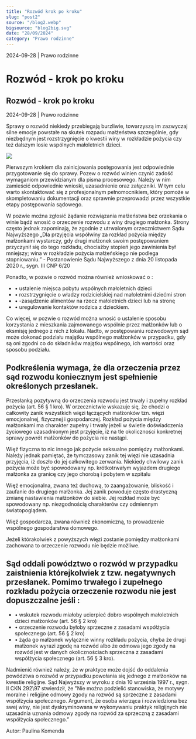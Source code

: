 ```yaml
---
title: "Rozwód krok po kroku"
slug: "post2"
source: "/blog2.webp"
bigsource: "blog2big.svg"
date: "28/09/2024"
category: "Prawo rodzinne"
---
```


<div class="relative bg-[url(/post2.jpg)] bg-cover bg-center bg-no-repeat h-[344px] w-[87vw] max-w-[1440px] object-cover hidden lg:block xl:mx-auto">
  <!-- Overlay div for the darker background -->
  <div class="absolute inset-0 bg-black opacity-30"></div>

  <!-- Content on top of the overlay -->
  <div class="absolute bottom-4 left-4 flex flex-col gap-2">
    <div class="text-sm pt-2 pb-4 text-white">
      <span>2024-09-28</span> | <span>Prawo rodzinne</span>
      <h1 class="text-3xl font-semibold">Rozwód - krok po kroku</h1>
    </div>
  </div>
</div>

<section class="font-sens md:max-w-[700px] md:mx-auto">
<div class="block lg:hidden">
<h1 class=" text-3xl font-semibold">Rozwód - krok po kroku</h1>

<div class="text-sm pt-2 pb-4">
  <span>2024-09-28</span> | <span>Prawo rodzinne</span>
</div>
</div>

<div class="pl-5 border-l-2 border-[#B58C67] lg:mt-8">
<p class="text-xl">
  Sprawy o rozwód niekiedy przebiegają burzliwie, towarzyszą im zazwyczaj silne emocje powstałe na skutek rozpadu małżeństwa szczególnie, gdy niezbędnym jest rozstrzygnięcie o kwestii winy w rozkładzie pożycia czy też dalszym losie wspólnych małoletnich dzieci.
</p>
</div>

<div class="pt-10 lg:hidden">
<img src="/post2.jpg" />
</div>

<div class="pt-10 flex flex-col gap-8 ">
<!-- <h2 class="text-xl font-semibold">Bezprawne uprowadzenie a bezprawne zatrzymanie.</h2> -->
<p>Pierwszym krokiem dla zainicjowania postępowania jest odpowiednie przygotowanie się do sprawy. Pozew o rozwód winien czynić zadość wymaganiom przewidzianym dla pisma procesowego. Należy w nim zamieścić odpowiednie wnioski, uzasadnienie oraz załączniki. W tym celu warto skontaktować się z profesjonalnym pełnomocnikiem, który pomoże w skompletowaniu dokumentacji oraz sprawnie przeprowadzi przez wszystkie etapy postępowania sądowego.</p>
<p>W pozwie można zgłosić żądanie rozwiązania małżeństwa bez orzekania o winie bądź wnosić o orzeczenie rozwodu z winy drugiego małżonka. Strony często jednak zapominają, że zgodnie z utrwalonym orzecznictwem Sądu Najwyższego <span class="italic">„Dla przyjęcia współwiny za rozkład pożycia między małżonkami wystarczy, gdy drugi małżonek swoim postępowaniem przyczynił się do tego rozkładu, chociażby stopień jego zawinienia był mniejszy; wina w rozkładzie pożycia małżeńskiego nie podlega stopniowaniu.”</span> - Postanowienie Sądu Najwyższego z dnia 20 listopada 2020 r., sygn. III CNP 6/20</p>
<p>Ponadto, w pozwie o rozwód można również wnioskować o :</p>
<ul>
<li class="pl-4">&#8226; ustalenie miejsca pobytu wspólnych małoletnich dzieci</li>
<li class="pl-4">&#8226; rozstrzygnięcie o władzy rodzicielskiej nad małoletnimi dziećmi stron</li>
<li class="pl-4">&#8226; -zasądzenie alimentów na rzecz małoletnich dzieci lub na stronę</li>
<li class="pl-4">&#8226; uregulowanie kontaktów rodzica z dzieckiem.</li>
</ul>

<p>Co więcej, w pozwie o rozwód można wnosić o ustalenie sposobu korzystania z mieszkania zajmowanego wspólnie przez małżonków lub o eksmisję jednego z nich z lokalu. Nadto, w postępowaniu rozwodowym sąd może dokonać podziału majątku wspólnego małżonków w przypadku, gdy są oni zgodni co do składników majątku wspólnego, ich wartości oraz sposobu podziału. </p>
</div>

<div class="flex flex-col gap-4 pt-8">
<h2 class="text-xl font-semibold">Podkreślenia wymaga, że dla orzeczenia przez sąd rozwodu koniecznym jest spełnienie określonych przesłanek.</h2>
<p>Przesłanką pozytywną do orzeczenia rozwodu jest trwały i zupełny rozkład pożycia (art. 56 § 1 kro). W orzecznictwie wskazuje się, że chodzi o całkowity zanik wszystkich więzi łączących małżonków tzn. więzi emocjonalnej, fizycznej i gospodarczej. Rozkład pożycia między małżonkami ma charakter zupełny i trwały jeżeli w świetle doświadczenia życiowego uzasadnionym jest przyjęcie, iż na tle okoliczności konkretnej sprawy powrót małżonków do pożycia nie nastąpi.</p>
<p>Więź fizyczna to nic innego jak pożycie seksualne pomiędzy małżonkami. Należy jednak pamiętać, że tymczasowy zanik tej więzi nie uzasadnia przyjęcia, iż doszło do jej całkowitego zerwania.  Niekiedy chwilowy zanik pożycia może być spowodowany np. krótkotrwałym wyjazdem drugiego małżonka za granicę czy jego chorobą i pobytem w szpitalu</p>
<p>Więź emocjonalna, zwana też duchową, to zaangażowanie, bliskość i zaufanie do drugiego małżonka. Jej zanik powoduje często drastyczną zmianę nastawienia małżonków do siebie. Jej rozkład może być spowodowany np. niezgodnością charakterów czy odmiennym światopoglądem.</p>
<p>Więź gospodarcza, zwana również ekonomiczną, to prowadzenie wspólnego gospodarstwa domowego.</p>
<p>Jeżeli którakolwiek z powyższych więzi zostanie pomiędzy małżonkami zachowana to orzeczenie rozwodu nie będzie możliwe.</p>
</div>

<div class="flex flex-col gap-4 pt-8">
<h2 class="text-xl font-semibold">Sąd oddali powództwo o rozwód w przypadku zaistnienia którejkolwiek z tzw. negatywnych przesłanek. Pomimo trwałego i zupełnego rozkładu pożycia orzeczenie rozwodu nie jest dopuszczalne jeśli :</h2>
<ul>
<li class="pl-4">&#8226; wskutek rozwodu miałoby ucierpieć dobro wspólnych małoletnich dzieci małżonków (art. 56 § 2 kro)</li>
<li class="pl-4">&#8226; orzeczenie rozwodu byłoby sprzeczne z zasadami współżycia społecznego (art. 56 § 2 kro)</li>
<li class="pl-4">&#8226; żąda go małżonek wyłącznie winny rozkładu pożycia, chyba że drugi małżonek wyrazi zgodę na rozwód albo że odmowa jego zgody na rozwód jest w danych okolicznościach sprzeczna z zasadami współżycia społecznego (art. 56 § 3 kro).</li>
</ul>
<p?>Nadmienić również należy, że w praktyce może dojść do oddalenia powództwa o rozwód w przypadku powołania się jednego z małżonków na kwestie religijne. Sąd Najwyższy w wyroku z dnia 10 września 1997 r., sygn. II CKN 292\97 stwierdził, że <span class="italic">"Nie można podzielić stanowiska, że motywy moralne i religijne odmowy zgody na rozwód są sprzeczne z zasadami współżycia społecznego. Argument, że osoba wierząca i rozwiedziona bez swej winy, nie jest dyskryminowana w wykonywaniu praktyk religijnych nie uzasadnia uznania odmowy zgody na rozwód za sprzeczną z zasadami współżycia społecznego.”</span></p>
</div>

<p class="py-4">Autor: Paulina Komenda</p>

<div class="mt-1 w-full h-[2px] bg-[#B58C67]"></div>
</section>
